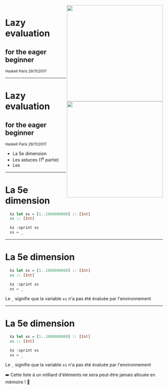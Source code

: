 <!-- $theme: gaia -->
<!-- template: invert -->

<img src="assets/images/haskell-paris.jpeg" width="307" align="right"/>

# Lazy evaluation
## for the eager beginner

<small>Haskell Paris 29/11/2017</small>

---

<img src="assets/images/haskell-paris.jpeg" width="307" align="right"/>

# Lazy evaluation

## for the eager beginner

<small>Haskell Paris 29/11/2017</small>

* La 5e dimension
* Les astuces (1<sup>e</sup> partie)
* Les 


---

# La 5e dimension

```Haskell
  λ❯ let xs = [1..1000000000] :: [Int]
  xs :: [Int]

  λ❯ :sprint xs 
  xs = _

```
---

# La 5e dimension

```Haskell
  λ❯ let xs = [1..1000000000] :: [Int]
  xs :: [Int]

  λ❯ :sprint xs
  xs = _

```

Le `_` signifie que la variable `xs` n'a pas été évaluée par l'environnement


---

# La 5e dimension

```Haskell
  λ❯ let xs = [1..1000000000] :: [Int]
  xs :: [Int]

  λ❯ :sprint xs
  xs = _

```

Le `_` signifie que la variable `xs` n'a pas été évaluée par l'environnement
 

:arrow_right: Cette liste à un milliard d'éléments ne sera peut-être jamais allouée en mémoire ! 🎉

